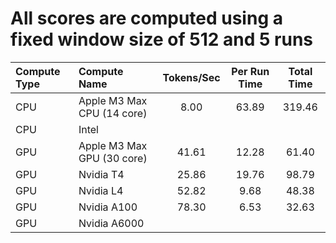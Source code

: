 # All scores are computed using a fixed window size of 512 and 5 runs

| Compute Type | Compute Name               | Tokens/Sec | Per Run Time | Total Time |
| :----------- | :------------------------- | :--------: | :----------: | :--------: |
| CPU          | Apple M3 Max CPU (14 core) | 8.00       | 63.89        | 319.46     |
| CPU          | Intel                      |            |              |            |
| GPU          | Apple M3 Max GPU (30 core) | 41.61      | 12.28        | 61.40      |
| GPU          | Nvidia T4                  | 25.86      | 19.76        | 98.79      |
| GPU          | Nvidia L4                  | 52.82      | 9.68         | 48.38      |
| GPU          | Nvidia A100                | 78.30      | 6.53         | 32.63      |
| GPU          | Nvidia A6000               |            |              |            |

